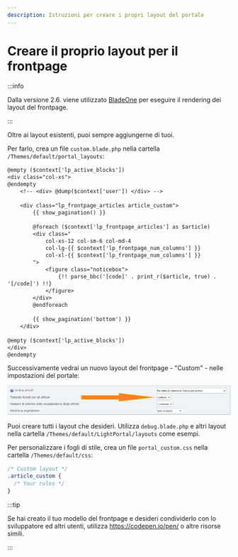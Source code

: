 ```yaml
---
description: Istruzioni per creare i propri layout del portale
---
```


# Creare il proprio layout per il frontpage

:::info

Dalla versione 2.6. viene utilizzato [BladeOne](https://github.com/EFTEC/BladeOne) per eseguire il rendering dei layout del frontpage.

:::

Oltre ai layout esistenti, puoi sempre aggiungerne di tuoi.

Per farlo, crea un file `custom.blade.php` nella cartella `/Themes/default/portal_layouts`:

```php:line-numbers {9}
@empty ($context['lp_active_blocks'])
<div class="col-xs">
@endempty
	<!-- <div> @dump($context['user']) </div> -->

	<div class="lp_frontpage_articles article_custom">
		{{ show_pagination() }}

		@foreach ($context['lp_frontpage_articles'] as $article)
		<div class="
			col-xs-12 col-sm-6 col-md-4
			col-lg-{{ $context['lp_frontpage_num_columns'] }}
			col-xl-{{ $context['lp_frontpage_num_columns'] }}
		">
			<figure class="noticebox">
				{!! parse_bbc('[code]' . print_r($article, true) . '[/code]') !!}
			</figure>
		</div>
		@endforeach

		{{ show_pagination('bottom') }}
	</div>

@empty ($context['lp_active_blocks'])
</div>
@endempty
```

Successivamente vedrai un nuovo layout del frontpage - "Custom" - nelle impostazioni del portale:

![Select custom template](set_custom_template.png)

Puoi creare tutti i layout che desideri. Utilizza `debug.blade.php` e altri layout nella cartella `/Themes/default/LightPortal/layouts` come esempi.

Per personalizzare i fogli di stile, crea un file `portal_custom.css` nella cartella `/Themes/default/css`:

```css {3}
/* Custom layout */
.article_custom {
  /* Your rules */
}
```

:::tip

Se hai creato il tuo modello del frontpage e desideri condividerlo con lo sviluppatore ed altri utenti, utilizza https://codepen.io/pen/ o altre risorse simili.

:::
